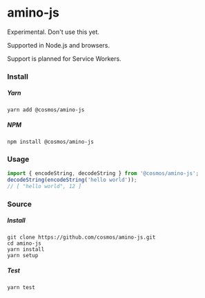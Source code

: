 # amino-js

Experimental. Don't use this yet.

Supported in Node.js and browsers.

Support is planned for Service Workers.

### Install

##### Yarn
```shell
yarn add @cosmos/amino-js
```

##### NPM
```shell
npm install @cosmos/amino-js
```

### Usage

```js
import { encodeString, decodeString } from '@cosmos/amino-js';
decodeString(encodeString('hello world'));
// [ "hello world", 12 ]
```

### Source

##### Install

```shell
git clone https://github.com/cosmos/amino-js.git
cd amino-js
yarn install
yarn setup
```

##### Test

```shell
yarn test
```
